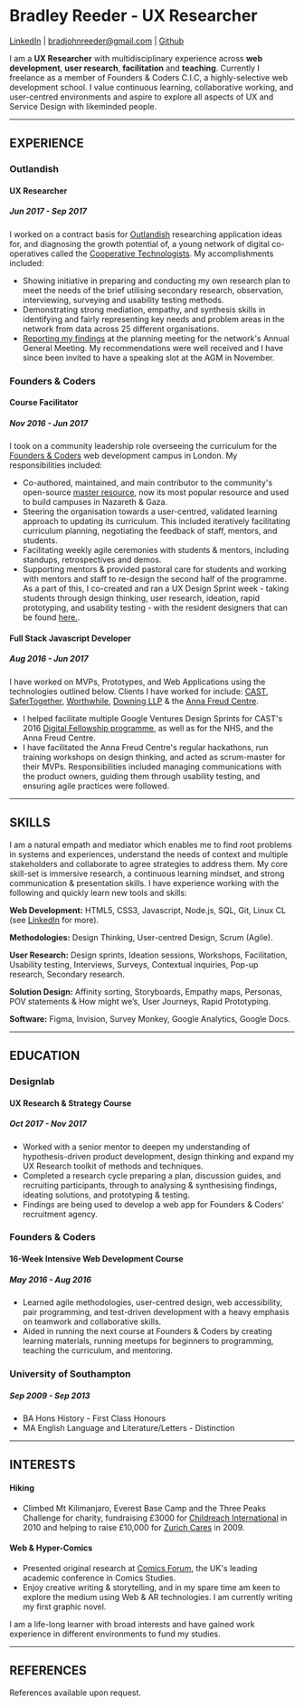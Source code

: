 # Bradley Reeder - UX Researcher
[LinkedIn](https://uk.linkedin.com/in/bradley-reeder-246623119) | [bradjohnreeder@gmail.com](mailto:bradjohnreeder@gmail.com) | [Github](https://github.com/bradreeder)

I am a **UX Researcher** with multidisciplinary experience across **web development**, **user research**, **facilitation** and **teaching**. Currently I freelance as a member of Founders & Coders C.I.C, a highly-selective web development school. I value continuous learning, collaborative working, and user-centred environments and aspire to explore all aspects of UX and Service Design with likeminded people.

---

## EXPERIENCE

### Outlandish
#### UX Researcher
##### Jun 2017 - Sep 2017

I worked on a contract basis for [Outlandish](https://outlandish.com/) researching application ideas for, and diagnosing the growth potential of, a young network of digital co-operatives called the [Cooperative Technologists](https://www.coops.tech/). My accomplishments included:

- Showing initiative in preparing and conducting my own research plan to meet the needs of the brief utilising secondary research, observation, interviewing, surveying and usability testing methods.
- Demonstrating strong mediation, empathy, and synthesis skills in identifying and fairly representing key needs and problem areas in the network from data across 25 different organisations.
- [Reporting my findings](https://docs.google.com/document/d/1s6NEu8lrcT7F0OhfSErQJImlAqA9ekJf8YoPzi20FV8/edit) at the planning meeting for the network's Annual General Meeting. My recommendations were well received and I have since been invited to have a speaking slot at the AGM in November.

### Founders & Coders
#### Course Facilitator
##### Nov 2016 - Jun 2017

I took on a community leadership role overseeing the curriculum for the [Founders & Coders](https://foundersandcoders.com/) web development campus in London. My responsibilities included:

- Co-authored, maintained, and main contributor to the community's open-source [master resource](https://github.com/foundersandcoders/master-reference), now its most popular resource and used to build campuses in Nazareth & Gaza.
- Steering the organisation towards a user-centred, validated learning approach to updating its curriculum. This included iteratively facilitating curriculum planning, negotiating the feedback of staff, mentors, and students.
- Facilitating weekly agile ceremonies with students & mentors, including standups, retrospectives and demos.
- Supporting mentors & provided pastoral care for students and working with mentors and staff to re-design the second half of the programme. As a part of this, I co-created and ran a UX Design Sprint week - taking students through design thinking, user research, ideation, rapid prototyping, and usability testing - with the resident designers that can be found [here.](https://github.com/foundersandcoders/master-reference/tree/master/coursebook/weeks-10-12/design-sprint).

#### Full Stack Javascript Developer 
##### Aug 2016 - Jun 2017

I have worked on MVPs, Prototypes, and Web Applications using the technologies outlined below. Clients I have worked for include: [CAST](http://www.wearecast.org.uk/), [SaferTogether](http://safertogether.org.uk/), [Worthwhile](http://www.worthwhile.org.uk/), [Downing LLP](https://www.downingcrowd.co.uk/) & the [Anna Freud Centre](http://www.annafreud.org/).

- I helped facilitate multiple Google Ventures Design Sprints for CAST's 2016 [Digital Fellowship programme](http://www.wearecast.org.uk/files/CASTDigitalFellowship-2017informationpack.pdf), as well as for the NHS, and the Anna Freud Centre.
- I have facilitated the Anna Freud Centre's regular hackathons, run training workshops on design thinking, and acted as scrum-master for their MVPs. Responsibilities included managing communications with the product owners, guiding them through usability testing, and ensuring agile practices were followed.

---

## SKILLS

I am a natural empath and mediator which enables me to find root problems in systems and experiences, understand the needs of context and multiple stakeholders and collaborate to agree strategies to address them. My core skill-set is immersive research, a continuous learning mindset, and strong communication & presentation skills. I have experience working with the following and quickly learn new tools and skills:

**Web Development:** HTML5, CSS3, Javascript, Node.js, SQL, Git, Linux CL (see [LinkedIn](https://www.linkedin.com/in/bradley-reeder-246623119/) for more).

**Methodologies:** Design Thinking, User-centred Design, Scrum (Agile).

**User Research:** Design sprints, Ideation sessions, Workshops, Facilitation, Usability testing, Interviews, Surveys, Contextual inquiries, Pop-up research, Secondary research.

**Solution Design:** Affinity sorting, Storyboards, Empathy maps, Personas, POV statements & How might we’s, User Journeys, Rapid Prototyping.

**Software:** Figma, Invision, Survey Monkey, Google Analytics, Google Docs.

---

## EDUCATION

### Designlab
#### UX Research & Strategy Course
##### Oct 2017 - Nov 2017

- Worked with a senior mentor to deepen my understanding of hypothesis-driven product development, design thinking and expand my UX Research toolkit of methods and techniques.
- Completed a research cycle preparing a plan, discussion guides, and recruiting participants, through to analysing & synthesising findings, ideating solutions, and prototyping & testing.
- Findings are being used to develop a web app for Founders & Coders' recruitment agency.

### Founders & Coders
#### 16-Week Intensive Web Development Course
##### May 2016 - Aug 2016

- Learned agile methodologies, user-centred design, web accessibility, pair programming, and test-driven development with a heavy emphasis on teamwork and collaborative skills.
- Aided in running the next course at Founders & Coders by creating learning materials, running meetups for beginners to programming, teaching the curriculum, and mentoring.

### University of Southampton 
##### Sep 2009 - Sep 2013

- BA Hons History - First Class Honours
- MA English Language and Literature/Letters - Distinction

---

## INTERESTS

#### Hiking
- Climbed Mt Kilimanjaro, Everest Base Camp and the Three Peaks Challenge for charity, fundraising £3000 for [Childreach International](https://www.childreach.org.uk/) in 2010 and helping to raise £10,000 for [Zurich Cares](https://www.zurich.co.uk/zurichcommunitytrust/who-we-help/partners-and-programmes/) in 2009.

#### Web & Hyper-Comics 
- Presented original research at [Comics Forum](https://comicsforum.org/), the UK's leading academic conference in Comics Studies. 
- Enjoy creative writing & storytelling, and in my spare time am keen to explore the medium using Web & AR technologies. I am currently writing my first graphic novel.

I am a life-long learner with broad interests and have gained work experience in different environments to fund my studies.

---

## REFERENCES

References available upon request.
